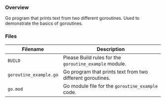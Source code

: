 ### Overview

Go program that prints text from two different goroutines.  Used to demonstrate the basics of goroutines.

### Files

| Filename               | Description                                                |
|------------------------|------------------------------------------------------------|
| `BUILD`                | Please Build rules for the `goroutine_example` module.     |
| `goroutine_example.go` | Go program that prints text from two different goroutines. |
| `go.mod`               | Go module file for the `goroutine_example` code.           |